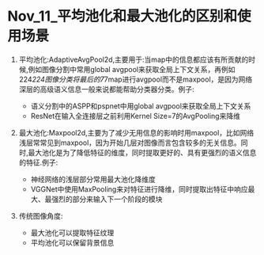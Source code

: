 Nov_11_平均池化和最大池化的区别和使用场景
====

1. 平均池化:AdaptiveAvgPool2d,主要用于:当map中的信息都应该有所贡献的时候,例如图像分割中常用global avgpool来获取全局上下文关系，再例如224*224图像分类将最后的7*7map进行avgpool而不是maxpool，是因为网络深层的高级语义信息一般来说都能帮助分类器分类。例子:
	- 语义分割中的ASPP和pspnet中用global avgpool来获取全局上下文关系
	- ResNet在输入全连接层之前利用Kernel Size=7的AvgPooling来降维

2. 最大池化:Maxpool2d,主要为了减少无用信息的影响时用maxpool，比如网络浅层常常见到maxpool，因为开始几层对图像而言包含较多的无关信息。同时,最大池化是为了降低特征的维度，同时提取更好的、具有更强烈的语义信息的特征.例子:
	- 神经网络的浅层部分常用最大池化降维度
	- VGGNet中使用MaxPooling来对特征进行降维，同时提取出特征中响应最大、最强烈的部分来输入下一个阶段的模块

3. 传统图像角度:
	- 最大池化可以提取特征纹理
	- 平均池化可以保留背景信息